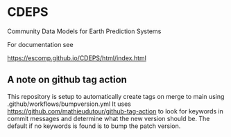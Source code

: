 # CDEPS
Community Data Models for Earth Prediction Systems

For documentation see

https://escomp.github.io/CDEPS/html/index.html

## A note on github tag action

This repository is setup to automatically create tags on merge to
main using .github/workflows/bumpversion.yml It uses
https://github.com/mathieudutour/github-tag-action  to look for
keywords in commit messages and determine what the new version should
be.  The default if no keywords is found is to bump the patch version.

